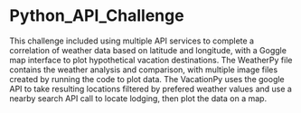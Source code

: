 # Python_API_Challenge

This challenge included using multiple API services to complete a correlation of weather data based on latitude and longitude, with a Goggle map interface to plot hypothetical vacation destinations. The WeatherPy file contains the weather analysis and comparison, with multiple image files created by running the code to plot data. The VacationPy uses the google API to take resulting locations filtered by prefered weather values and use a nearby search API call to locate lodging, then plot the data on a map. 
